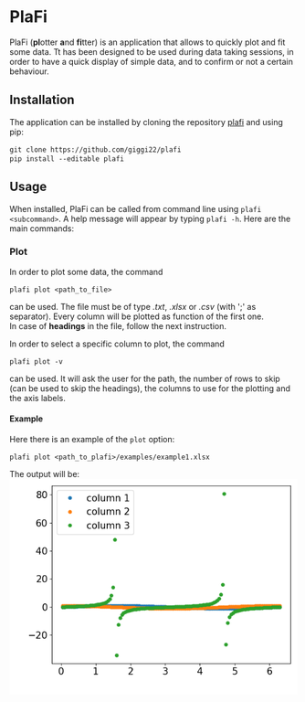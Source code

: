 # PlaFi
PlaFi (**pl**otter **a**nd **fi**tter) is an application that allows to quickly plot and fit some data. Tt has been
designed to be used during data taking sessions, in order to have a quick display of simple data, and to confirm or not 
a certain behaviour.

## Installation
The application can be installed by cloning the repository [plafi](https://github.com/giggi22/plafi) and using pip:
```
git clone https://github.com/giggi22/plafi
pip install --editable plafi
```

## Usage
When installed, PlaFi can be called from command line using `plafi <subcommand>`. A help message will appear by typing
`plafi -h`. Here are the main commands:

### Plot
In order to plot some data, the command 
```
plafi plot <path_to_file>
```
can be used. The file must be of type _.txt_, _.xlsx_ or _.csv_ (with ';' as separator). Every column will be plotted as
function of the first one. <br/> In case of **headings** in the file, follow the next instruction.


In order to select a specific column to plot, the command 
```
plafi plot -v
```
can be used. It will ask the user for the path, the number of rows to skip (can be used to skip the headings), the 
columns to use for the plotting and the axis labels.

#### Example
Here there is an example of the `plot` option:
```
plafi plot <path_to_plafi>/examples/example1.xlsx
```
The output will be:
![](examples/example1_out1.png?raw=true)


